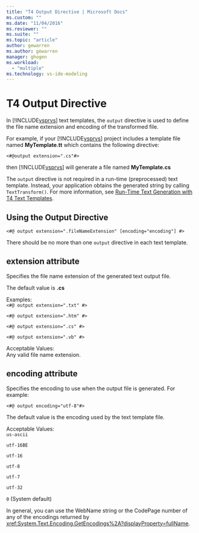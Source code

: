 ```yaml
---
title: "T4 Output Directive | Microsoft Docs"
ms.custom: ""
ms.date: "11/04/2016"
ms.reviewer: ""
ms.suite: ""
ms.topic: "article"
author: gewarren
ms.author: gewarren
manager: ghogen
ms.workload: 
  - "multiple"
ms.technology: vs-ide-modeling
---
```

# T4 Output Directive
In [!INCLUDE[vsprvs](../code-quality/includes/vsprvs_md.md)] text templates, the `output` directive is used to define the file name extension and encoding of the transformed file.  
  
 For example, if your [!INCLUDE[vsprvs](../code-quality/includes/vsprvs_md.md)] project includes a template file named **MyTemplate.tt** which contains the following directive:  
  
 `<#@output extension=".cs"#>`  
  
 then [!INCLUDE[vsprvs](../code-quality/includes/vsprvs_md.md)] will generate a file named **MyTemplate.cs**  
  
 The `output` directive is not required in a run-time (preprocessed) text template. Instead, your application obtains the generated string by calling `TextTransform()`. For more information, see [Run-Time Text Generation with T4 Text Templates](../modeling/run-time-text-generation-with-t4-text-templates.md).  
  
## Using the Output Directive  
  
```  
<#@ output extension=".fileNameExtension" [encoding="encoding"] #>  
```  
  
 There should be no more than one `output` directive in each text template.  
  
## extension attribute  
 Specifies the file name extension of the generated text output file.  
  
 The default value is **.cs**  
  
 Examples:  
 `<#@ output extension=".txt" #>`  
  
 `<#@ output extension=".htm" #>`  
  
 `<#@ output extension=".cs" #>`  
  
 `<#@ output extension=".vb" #>`  
  
 Acceptable Values:  
 Any valid file name extension.  
  
## encoding attribute  
 Specifies the encoding to use when the output file is generated. For example:  
  
 `<#@ output encoding="utf-8"#>`  
  
 The default value is the encoding used by the text template file.  
  
 Acceptable Values:  
 `us-ascii`  
  
 `utf-16BE`  
  
 `utf-16`  
  
 `utf-8`  
  
 `utf-7`  
  
 `utf-32`  
  
 `0` (System default)  
  
 In general, you can use the WebName string or the CodePage number of any of the encodings returned by <xref:System.Text.Encoding.GetEncodings%2A?displayProperty=fullName>.